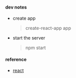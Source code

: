 #### dev notes

-   create app
    > create-react-app app
-   start the server
    > npm start

#### reference

-   [react](https://react.dev/learn)
